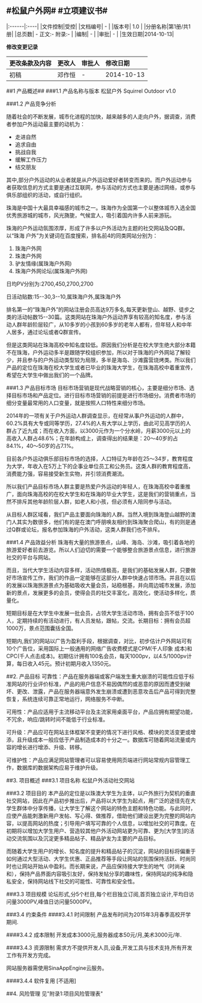 #松鼠户外网#
#立项建议书#
-------------------------

|:------|:----|
|文件控制|受控|
|文档编号| - |
|版本号| 1.0 |
|分册名称|第1册/共1册|
|总页数| - 正文:- 附录:- |
|编制| - |
|审批| - |
|生效日期|2014-10-13|

**修改变更记录**

|更改条款及内容|更改人|审批人|修改日期|
|:-----------|:-----|:----|:------|
|初稿|邓作恒| - |2014-10-13|

##1 产品概述##
###1.1 产品名称与版本
松鼠户外  Squirrel Outdoor v1.0

###1.2 产品竞争分析

随着社会的不断发展，城市化进程的加快，越来越多的人走向户外，据调查，消费者参加户外运动最主要的动机为：

- 走进自然
- 追求自由
- 挑战自我
- 缓解工作压力
- 结交朋友

其中,部分户外运动的从业者就是从户外运动爱好者转变而来的。而户外运动参与者获取信息的方式主要是通过互联网，参与活动的方式也主要是通过网络，或参与俱乐部组织的活动，或自行组织。

珠海是中国十大最具幸福感的城市之一。珠海作为全国第一个以整体城市入选全国优秀旅游城的城市，风光旖旎，气候宜人，吸引着国内许多人前来游玩。

珠海的户外运动氛围浓厚，形成了许多以户外活动为主题的社交网站及QQ群。以“珠海 户外”为关键词在百度搜索，排名前4的同类网站分别为：

1. 珠海户外网
2. 珠澳户外网
3. 驴友情缘(属珠海户外网)
4. 珠海户外网论坛(属珠海户外网)

日均PV分别为:2700,450,2700,2700

日活动贴数:15--30,3--10,属珠海户外,属珠海户外

排名第一的“珠海户外”的网站注册会员高达9万多名,每天更新登山、越野、徒步之类的活动帖数15--30篇。这类网站在珠海户外运动界享有较高的知名度，参与活动人群年龄阶层较广，从10多岁的小孩到60多岁的老年人都有，但年轻人和中年人居多，通过论坛或者Q群宣传。

但是这类网站在珠海高校中知名度较低。原因我们分析是在校大学生绝大部分本籍不在珠海，户外运动多半是跟随学校组织参加，所以对于珠海的户外网站了解较少，并且参与的户外运动类型较为局限，多半是海岛、沙滩露营烧烤类。所以我们产品的定位在珠海在校大学生或者已毕业的珠海大学生，在珠海高校中着重宣传，希望在大学生中做出我们的一个品牌。

###1.3 产品目标市场
目标市场营销是现代战略营销的核心，主要是细分市场、选择目标市场和产品定位。进行目标市场营销的前提是进行市场细分。消费者市场的细分变量最常用的人口变量，就是按照人口特性来细分市场。

2014年的一项有关于户外运动人群调查显示，在经常从事户外运动的人群中，60.2%具有大专或同等学历，27.4%的人有大学以上学历，由此可见高学历的人群占了近九成；而在收入方面，以3000元作为一个分水岭，月薪3000元以上的高收入人群占48.6%；在年龄构成上，调查得出的结果是：20～40岁的占84.1%，40～50岁的占7.1%。

目前各户外运动俱乐部目标市场的选择，人口特征为年龄在25～34岁，教育程度为大学，年收入在5万上下的企事业单位员工和公务员。这类人群的教育程度高，消费能力强，容易接受新生实物，并引领消费潮流。

所以我们产品目标市场人群主要是热爱户外运动的年轻人，在珠海高校中着重推广，面向珠海高校的在校大学生和在珠海的毕业大学生，这是我们的营销重点，当然不排斥其他年龄阶层人群，如老人和小孩，但必须有人陪同参与活动。

从目标人群区域看，我们产品主要面向珠海的人群。当然入境到珠海登山越野的澳门人其实为数很多，他们有的是在澳门呼朋唤友相约到珠海聚合爬山，有的则是通过Q群或论坛，报名参加珠海的户外活动，这类人群我们也不排斥。

###1.4 产品效益分析
珠海有大量的旅游景点，山峰、海岛、沙滩，吸引着各地的旅游爱好者前去游览。所以人们迫切的需要一个能够整合旅游景点信息，进行旅游社交的平台与网站。

而且，当代大学生活动内容多样，活动热情极高，是我们的基础发展人群，只要做好市场宣传工作，我们的作品一定能够在这部分人群中快速占领市场。并且在以后的发展以珠海旅游景点为基础吸收大量会员，站稳根基，并向周边城市发展，添加新的景点，发展更多的会员，使得会员的社交丰富化，高效化，使活动多样化，质量化。

短期目标是在大学生中发展一批会员，占领大学生活动市场，拥有会员不低于100人，定期持续的有活动进行，有人员发帖，跟帖，交流。长期目标：拥有会员超1000万，景点范围囊括全国。

短期内,我们的网站以广告为盈利手段，根据调查，对比，初步估计户外网站可有10个广告位，采用国际上一般通用的网络广告收费模式是CPM(千人印象 成本)和CPC(千人点击成本)。初期估计拥有100名会员，每天1000pv，以4.5/1000pv计算，每日收入45元。预计初期月收入1350元。

##2. 产品目标
可靠性：产品在服务器端或客户端发生重大崩溃的可能性应低于标准网站的行业评价标准，产品的用户信息不易因偶然的或恶意的原因而遭受到破坏、更改、泄露，产品在服务器端意外发生崩溃或遭到恶意攻击后产品可得到完整恢复，系统连续可靠正常地运行，网络服务不中断。

可用性：产品应适用于主流移动平台及主流家用桌面平台，产品应拥有期望功能，不冗余，响应/跳转时间不能低于行业标准。

可升级：产品应可在网站主体框架不变更的情况下进行风格、模块的灵活变更或增添，且升级成本一般应低于产品制造成本的十分之一。数据库可随着网站流量或内容的增长进行增添、升级、转移。

可维护性：产品应满足网站管理者可以容易使用网页端进行网站常规内容管理工作，数据库的数据架构应易于维护升级。


##3. 项目概述
###3.1 项目名称
松鼠户外活动社交网站

###3.2 项目目的
本产品的定位是以珠澳大学生为主体，以户外旅行为契机的垂直社交网站，因此在产品初步推出后，产品将以大学生为起点，用广泛的途径先在大学生群体中分享传播，让大学生了解这个网站的特色主题和特色功能。与此同时，应使产品能刺激新用户发帖、写心得、做推荐，借助他们建设出更为完整的网站内容，以提高网站的热度；引导用户填写可靠的个人信息，以增加社交的可靠度。在初期将以增加大学生用户、营造较其他户外活动网站更为可靠、更为[大学生]的活动交流氛围以及沉淀更多精品帖子、精品驴友为主要的产品目标。

而随着大学生用户的增长、知名度的提升和精品帖子的沉淀，网站的目标将偏重于如何通过大型活动、大学生优惠、正品推荐等手段让网站的氛围保持活跃、时尚同时也让网站开始从中盈利。而长期来说，产品应保持接大学生的地气（时尚亲和），保持产品界面内容吸引友好，保持发帖分享的趣味性，保持网站的纯净和隐私安全，保持网站线下社交的可能性、可靠性和安全性。

###3.3 项目规模
论坛形式,分5个栏目,每个栏目独立订阅,首页独立设计,平均日访问量3000PV,峰值日访问量5000PV。

###3.4 约束条件
####3.4.1 时间限制
产品发布时间为2015年3月春季高校开学期间.

####3.4.2 成本限制
开发成本3000元,服务器成本50元/月,美术3000元/年.

####3.4.3 资源限制
需求方不提供开发人员,设备,开发工具与技术支持,所有开发工作有开发方完成。

网站服务器需使用SinaAppEngine云服务。

####3.4.4 软件复用
[不适用]

##4. 风险管理
见"附录1:项目风险管理表"